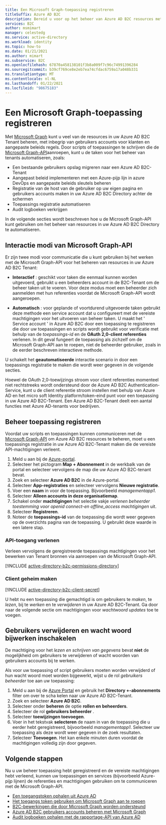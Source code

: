 ```yaml
---
title: Een Microsoft Graph-toepassing registreren
titleSuffix: Azure AD B2C
description: Bereid u voor op het beheer van Azure AD B2C resources met Microsoft Graph door een toepassing te registreren die de vereiste Graph API machtigingen heeft.
services: B2C
author: msmimart
manager: celestedg
ms.service: active-directory
ms.workload: identity
ms.topic: how-to
ms.date: 01/21/2021
ms.author: mimart
ms.subservice: B2C
ms.openlocfilehash: 67870a458138101f3b8a009f7c96c74991396284
ms.sourcegitcommit: b39cf769ce8e2eb7ea74cfdac6759a17a048b331
ms.translationtype: MT
ms.contentlocale: nl-NL
ms.lasthandoff: 01/22/2021
ms.locfileid: "98675183"
---
```

# <a name="register-a-microsoft-graph-application"></a>Een Microsoft Graph-toepassing registreren

Met [Microsoft Graph][ms-graph] kunt u veel van de resources in uw Azure AD B2C Tenant beheren, met inbegrip van gebruikers accounts voor klanten en aangepaste beleids regels. Door scripts of toepassingen te schrijven die de [Microsoft Graph-API][ms-graph-api]aanroepen, kunt u de taken voor het beheer van tenants automatiseren, zoals:

* Een bestaande gebruikers opslag migreren naar een Azure AD B2C-Tenant
* Aangepast beleid implementeren met een Azure-pijp lijn in azure DevOps en aangepaste beleids sleutels beheren
* Registratie van de host van de gebruiker op uw eigen pagina en gebruikers accounts maken in uw Azure AD B2C Directory achter de schermen
* Toepassings registratie automatiseren
* Audit logboeken verkrijgen

In de volgende secties wordt beschreven hoe u de Microsoft Graph-API kunt gebruiken om het beheer van resources in uw Azure AD B2C Directory te automatiseren.

## <a name="microsoft-graph-api-interaction-modes"></a>Interactie modi van Microsoft Graph-API

Er zijn twee modi voor communicatie die u kunt gebruiken bij het werken met de Microsoft Graph-API voor het beheren van resources in uw Azure AD B2C Tenant:

* **Interactief** : geschikt voor taken die eenmaal kunnen worden uitgevoerd, gebruikt u een beheerders account in de B2C-Tenant om de beheer taken uit te voeren. Voor deze modus moet een beheerder zich aanmelden met hun referenties voordat de Microsoft Graph-API wordt aangeroepen.

* **Automatisch** : voor geplande of voortdurend uitgevoerde taken gebruikt deze methode een service account dat u configureert met de vereiste machtigingen voor het uitvoeren van beheer taken. U maakt het ' Service account ' in Azure AD B2C door een toepassing te registreren die door uw toepassingen en scripts wordt gebruikt voor verificatie met behulp van de *toepassings-id* en de **OAuth 2,0-client referenties** verlenen. In dit geval fungeert de toepassing als zichzelf om de Microsoft Graph-API aan te roepen, niet de beheerder gebruiker, zoals in de eerder beschreven interactieve methode.

U schakelt het **geautomatiseerde** interactie scenario in door een toepassings registratie te maken die wordt weer gegeven in de volgende secties.

Hoewel de OAuth 2,0-toewijzings stroom voor client referenties momenteel niet rechtstreeks wordt ondersteund door de Azure AD B2C Authentication-Service, kunt u de client referentie stroom instellen met behulp van Azure AD en het micro soft Identity platform/token-eind punt voor een toepassing in uw Azure AD B2C-Tenant. Een Azure AD B2C-Tenant deelt een aantal functies met Azure AD-tenants voor bedrijven.

## <a name="register-management-application"></a>Beheer toepassing registreren

Voordat uw scripts en toepassingen kunnen communiceren met de [Microsoft Graph-API][ms-graph-api] om Azure AD B2C resources te beheren, moet u een toepassings registratie in uw Azure AD B2C-Tenant maken die de vereiste API-machtigingen verleent.

1. Meld u aan bij de [Azure-portal](https://portal.azure.com).
1. Selecteer het pictogram **Map + Abonnement** in de werkbalk van de portal en selecteer vervolgens de map die uw Azure AD B2C-tenant bevat.
1. Zoek en selecteer **Azure AD B2C** in de Azure-portal.
1. Selecteer **App-registraties** en selecteer vervolgens **Nieuwe registratie**.
1. Voer een **naam** in voor de toepassing. Bijvoorbeeld *managementapp1*.
1. Selecteer **Alleen accounts in deze organisatiemap**.
1. Schakel onder **machtigingen** het selectie vakje *verlenen beheerder toestemming voor openid connect-en offline_access machtigingen* uit.
1. Selecteer **Registreren**.
1. Noteer de **toepassings-id** van de toepassing die wordt weer gegeven op de overzichts pagina van de toepassing. U gebruikt deze waarde in een latere stap.

### <a name="grant-api-access"></a>API-toegang verlenen

Verleen vervolgens de geregistreerde toepassings machtigingen voor het bewerken van Tenant bronnen via aanroepen van de Microsoft Graph-API.

[!INCLUDE [active-directory-b2c-permissions-directory](../../includes/active-directory-b2c-permissions-directory.md)]

### <a name="create-client-secret"></a>Client geheim maken

[!INCLUDE [active-directory-b2c-client-secret](../../includes/active-directory-b2c-client-secret.md)]

U hebt nu een toepassing die gemachtigd is om gebruikers te *maken*, te *lezen*, bij te *werken* en te *verwijderen* in uw Azure AD B2C-Tenant. Ga door naar de volgende sectie om machtigingen voor *wachtwoord updates* toe te voegen.

## <a name="enable-user-delete-and-password-update"></a>Gebruikers verwijderen en wacht woord bijwerken inschakelen

De machtiging voor het *lezen en schrijven van gegevens* bevat **niet** de mogelijkheid om gebruikers te verwijderen of wacht woorden van gebruikers accounts bij te werken.

Als voor uw toepassing of script gebruikers moeten worden verwijderd of hun wacht woord moet worden bijgewerkt, wijst u de rol *gebruikers beheerder* toe aan uw toepassing:

1. Meld u aan bij de [Azure Portal](https://portal.azure.com) en gebruik het **Directory +-abonnements** filter om over te scha kelen naar uw Azure AD B2C-Tenant.
1. Zoek en selecteer **Azure AD B2C**.
1. Selecteer onder **beheren** de optie **rollen en beheerders**.
1. Selecteer de rol **gebruikers beheerder** .
1. Selecteer **toewijzingen toevoegen**.
1. Voer in het tekstvak **selecteren** de naam in van de toepassing die u eerder hebt geregistreerd, bijvoorbeeld *managementapp1*. Selecteer uw toepassing als deze wordt weer gegeven in de zoek resultaten.
1. Selecteer **Toevoegen**. Het kan enkele minuten duren voordat de machtigingen volledig zijn door gegeven.

## <a name="next-steps"></a>Volgende stappen

Nu u uw beheer toepassing hebt geregistreerd en de vereiste machtigingen hebt verleend, kunnen uw toepassingen en services (bijvoorbeeld Azure-pijp lijnen) de referenties en machtigingen gebruiken om te communiceren met de Microsoft Graph-API. 

* [Een toegangstoken ophalen uit Azure AD](/graph/auth-v2-service#4-get-an-access-token)
* [Het toegangs token gebruiken om Microsoft Graph aan te roepen](/graph/auth-v2-service#4-get-an-access-token)
* [B2C-bewerkingen die door Microsoft Graph worden ondersteund](microsoft-graph-operations.md)
* [Azure AD B2C gebruikers accounts beheren met Microsoft Graph](microsoft-graph-operations.md)
* [Audit logboeken ophalen met de rapportage-API van Azure AD](view-audit-logs.md#get-audit-logs-with-the-azure-ad-reporting-api)

<!-- LINKS -->
[ms-graph]: /graph/
[ms-graph-api]: /graph/api/overview
